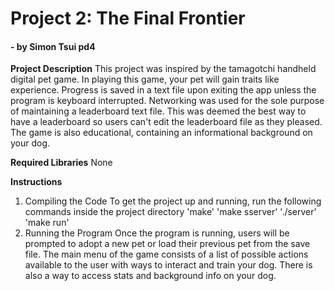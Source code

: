 # Project 2: The Final Frontier
#### - by Simon Tsui pd4

**Project Description**
This project was inspired by the tamagotchi handheld digital pet game. In playing this game, your pet will gain traits like experience. Progress is saved in a text file upon exiting the app unless the program is keyboard interrupted. Networking was used for the sole purpose of maintaining a leaderboard text file. This was deemed the best way to have a leaderboard so users can't edit the leaderboard file as they pleased. The game is also educational, containing an informational background on your dog.

**Required Libraries**
None

**Instructions**
1. Compiling the Code
To get the project up and running, run the following commands inside the project directory
'make'
'make sserver'
'./server'
'make run'
2. Running the Program
Once the program is running, users will be prompted to adopt a new pet or load their previous pet from the save file. The main menu of the game consists of a list of possible actions available to the user with ways to interact and train your dog. There is also a way to access stats and background info on your dog.
